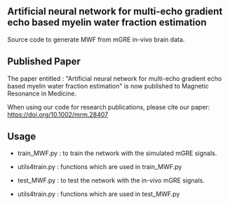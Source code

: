 ## Artificial neural network for multi-echo gradient echo based myelin water fraction estimation

Source code to generate MWF from mGRE in-vivo brain data.

## Published Paper

The paper entitled : "Artificial neural network for multi-echo gradient echo based myelin water fraction estimation" is now published to Magnetic Resonance in Medicine.

When using our code for research publications, please cite our paper: https://doi.org/10.1002/mrm.28407

## Usage

* train_MWF.py : to train the network with the simulated mGRE signals.
* utils4train.py : functions which are used in train_MWF.py

* test_MWF.py : to test the network with the in-vivo mGRE signals.
* utils4train.py : functions which are used in test_MWF.py
